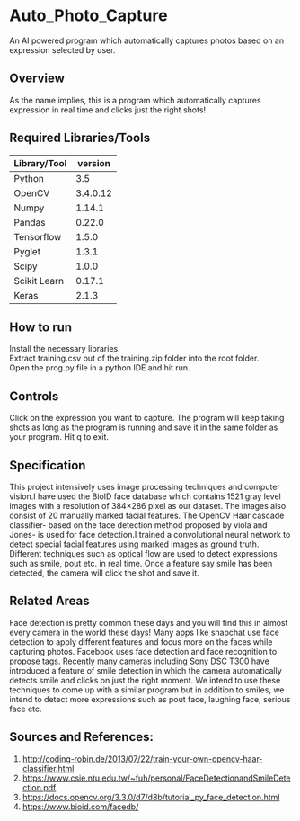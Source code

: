 # Auto_Photo_Capture
An AI powered program which automatically captures photos based on an expression selected by user. 

## Overview
As the name implies, this is a program which automatically captures expression in real time and clicks just the right shots! 

## Required Libraries/Tools 
|Library/Tool | version|
|--------|---------|
|Python         |3.5|  
|OpenCV         |3.4.0.12|
|Numpy          |1.14.1|
|Pandas         |0.22.0|
|Tensorflow    | 1.5.0|
|Pyglet       |  1.3.1|
|Scipy        |  1.0.0|
|Scikit Learn|   0.17.1|
|Keras       |   2.1.3|

 
## How to run
Install the necessary libraries.  
Extract training.csv out of the training.zip folder into the root folder.  
Open the prog.py file in a python IDE and hit run. 

## Controls
Click on the expression you want to capture. The program will keep taking shots as long as the program is running and save it in the same folder as your program. Hit q to exit.  

## Specification

This project intensively uses image processing techniques and computer vision.I have used the BioID face database which contains 1521 gray level images with a resolution of 384×286 pixel as our dataset. The images also consist of 20 manually marked facial features. The OpenCV Haar cascade classifier- based on the face detection method proposed by viola and Jones- is used for face detection.I trained a convolutional neural network to detect special facial features using marked images as ground truth. Different techniques such as optical flow are used to detect expressions such as smile, pout etc. in real time. Once a feature say smile has been detected, the camera will click the shot and save it.  

## Related Areas
Face detection is pretty common these days and you will find this in almost every camera in the world these days! Many apps like snapchat use face detection to apply different features and focus more on the faces while capturing photos. Facebook uses face detection and face recognition to propose tags. Recently many cameras including Sony DSC T300 have introduced a feature of smile detection in which the camera automatically detects smile and clicks on just the right moment. We intend to use these techniques to come up with a similar program but in addition to smiles, we intend to detect more expressions such as pout face, laughing face, serious face etc.   

## Sources and References:  
1.	http://coding-robin.de/2013/07/22/train-your-own-opencv-haar-classifier.html
2.	https://www.csie.ntu.edu.tw/~fuh/personal/FaceDetectionandSmileDetection.pdf
3.	https://docs.opencv.org/3.3.0/d7/d8b/tutorial_py_face_detection.html
4.	https://www.bioid.com/facedb/








